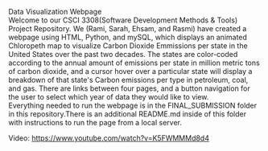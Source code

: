 Data Visualization Webpage  
Welcome to our CSCI 3308(Software Development Methods & Tools) Project Repository.  We (Rami, Sarah, Ehsam, and Rasmi) have created a webpage using HTML, Python, and mySQL, which displays an animated Chloropeth map to visualize Carbon Dioxide Emmissions per state in the United States over the past two decades. The states are color-coded according to the annual amount of emissions per state in million metric tons of carbon dioxide, and a cursor hover over a particular state will display a breakdown of that state's Carbon emissions per type in petroleum, coal, and gas. There are links between four pages, and a button navigation for the user to select which year   of data they would like to view.  
Everything needed to run the webpage is in the FINAL_SUBMISSION folder in this repository.There is an additional README.md inside of this folder with instructions to run the page from a local server.

Video: https://www.youtube.com/watch?v=K5FWMMMd8d4
